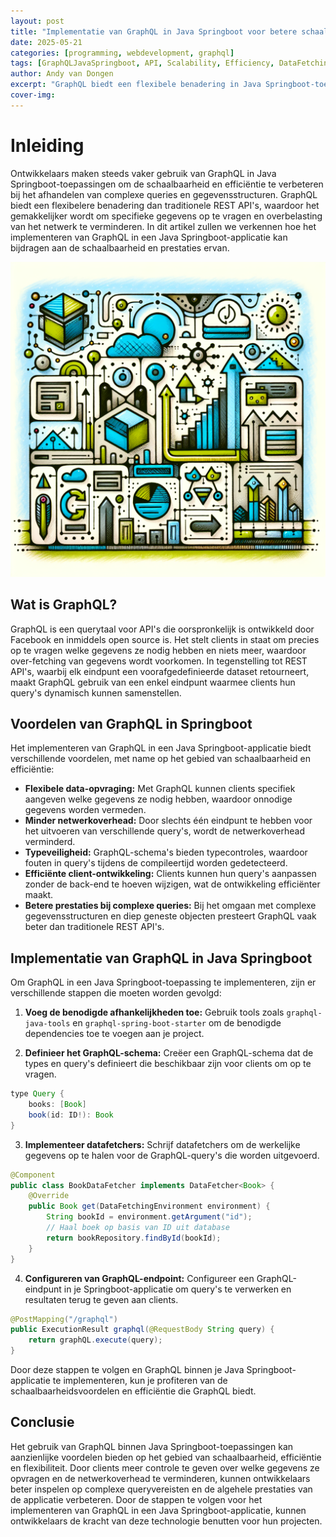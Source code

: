 ```yaml
---
layout: post
title: "Implementatie van GraphQL in Java Springboot voor betere schaalbaarheid en prestaties"
date: 2025-05-21
categories: [programming, webdevelopment, graphql]
tags: [GraphQLJavaSpringboot, API, Scalability, Efficiency, DataFetching]
author: Andy van Dongen
excerpt: "GraphQL biedt een flexibele benadering in Java Springboot-toepassingen, waardoor ontwikkelaars complexe queries efficiënt kunnen afhandelen. Door gebruik te maken van een enkel eindpunt en typeveiligheid, verbetert GraphQL de schaalbaarheid en prestaties van de applicatie aanzienlijk. Implementatie van GraphQL vereist het toevoegen van afhankelijkheden, definiëren van een schema, schrijven van datafetchers en configureren van een GraphQL-endpoint, waardoor ontwikkelaars beter kunnen inspelen op diverse queryvereisten en de algehele ontwikkelingsefficiëntie kunnen verbeteren."
cover-img: 
---
```

# Inleiding

Ontwikkelaars maken steeds vaker gebruik van GraphQL in Java Springboot-toepassingen om de schaalbaarheid en efficiëntie te verbeteren bij het afhandelen van complexe queries en gegevensstructuren. GraphQL biedt een flexibelere benadering dan traditionele REST API's, waardoor het gemakkelijker wordt om specifieke gegevens op te vragen en overbelasting van het netwerk te verminderen. In dit artikel zullen we verkennen hoe het implementeren van GraphQL in een Java Springboot-applicatie kan bijdragen aan de schaalbaarheid en prestaties ervan.

![GraphQL in Java Springboot](/images/graphql-java-springboot.png)

## Wat is GraphQL?

GraphQL is een querytaal voor API's die oorspronkelijk is ontwikkeld door Facebook en inmiddels open source is. Het stelt clients in staat om precies op te vragen welke gegevens ze nodig hebben en niets meer, waardoor over-fetching van gegevens wordt voorkomen. In tegenstelling tot REST API's, waarbij elk eindpunt een voorafgedefinieerde dataset retourneert, maakt GraphQL gebruik van een enkel eindpunt waarmee clients hun query's dynamisch kunnen samenstellen.

## Voordelen van GraphQL in Springboot

Het implementeren van GraphQL in een Java Springboot-applicatie biedt verschillende voordelen, met name op het gebied van schaalbaarheid en efficiëntie:

- **Flexibele data-opvraging:** Met GraphQL kunnen clients specifiek aangeven welke gegevens ze nodig hebben, waardoor onnodige gegevens worden vermeden.
- **Minder netwerkoverhead:** Door slechts één eindpunt te hebben voor het uitvoeren van verschillende query's, wordt de netwerkoverhead verminderd.
- **Typeveiligheid:** GraphQL-schema's bieden typecontroles, waardoor fouten in query's tijdens de compileertijd worden gedetecteerd.
- **Efficiënte client-ontwikkeling:** Clients kunnen hun query's aanpassen zonder de back-end te hoeven wijzigen, wat de ontwikkeling efficiënter maakt.
- **Betere prestaties bij complexe queries:** Bij het omgaan met complexe gegevensstructuren en diep geneste objecten presteert GraphQL vaak beter dan traditionele REST API's.

## Implementatie van GraphQL in Java Springboot

Om GraphQL in een Java Springboot-toepassing te implementeren, zijn er verschillende stappen die moeten worden gevolgd:

1. **Voeg de benodigde afhankelijkheden toe:** Gebruik tools zoals `graphql-java-tools` en `graphql-spring-boot-starter` om de benodigde dependencies toe te voegen aan je project.
   
2. **Definieer het GraphQL-schema:** Creëer een GraphQL-schema dat de types en query's definieert die beschikbaar zijn voor clients om op te vragen.

```java
type Query {
    books: [Book]
    book(id: ID!): Book
}
```

3. **Implementeer datafetchers:** Schrijf datafetchers om de werkelijke gegevens op te halen voor de GraphQL-query's die worden uitgevoerd.

```java
@Component
public class BookDataFetcher implements DataFetcher<Book> {
    @Override
    public Book get(DataFetchingEnvironment environment) {
        String bookId = environment.getArgument("id");
        // Haal boek op basis van ID uit database
        return bookRepository.findById(bookId);
    }
}
```

4. **Configureren van GraphQL-endpoint:** Configureer een GraphQL-eindpunt in je Springboot-applicatie om query's te verwerken en resultaten terug te geven aan clients.

```java
@PostMapping("/graphql")
public ExecutionResult graphql(@RequestBody String query) {
    return graphQL.execute(query);
}
```

Door deze stappen te volgen en GraphQL binnen je Java Springboot-applicatie te implementeren, kun je profiteren van de schaalbaarheidsvoordelen en efficiëntie die GraphQL biedt.

## Conclusie

Het gebruik van GraphQL binnen Java Springboot-toepassingen kan aanzienlijke voordelen bieden op het gebied van schaalbaarheid, efficiëntie en flexibiliteit. Door clients meer controle te geven over welke gegevens ze opvragen en de netwerkoverhead te verminderen, kunnen ontwikkelaars beter inspelen op complexe queryvereisten en de algehele prestaties van de applicatie verbeteren. Door de stappen te volgen voor het implementeren van GraphQL in een Java Springboot-applicatie, kunnen ontwikkelaars de kracht van deze technologie benutten voor hun projecten.